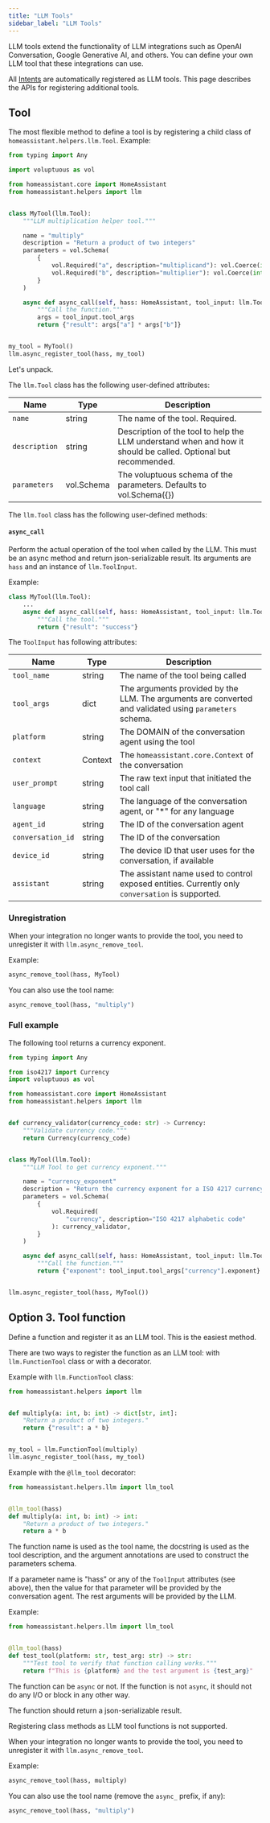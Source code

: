 ```yaml
---
title: "LLM Tools"
sidebar_label: "LLM Tools"
---
```


LLM tools extend the functionality of LLM integrations such as OpenAI Conversation, Google Generative AI, and others. You can define your own LLM tool that these integrations can use.

All [Intents](/docs/intent_index) are automatically registered as LLM tools. This page describes the APIs for registering additional tools.

## Tool

The most flexible method to define a tool is by registering a child class of `homeassistant.helpers.llm.Tool`. Example:

```python
from typing import Any

import voluptuous as vol

from homeassistant.core import HomeAssistant
from homeassistant.helpers import llm


class MyTool(llm.Tool):
    """LLM multiplication helper tool."""

    name = "multiply"
    description = "Return a product of two integers"
    parameters = vol.Schema(
        {
            vol.Required("a", description="multiplicand"): vol.Coerce(int),
            vol.Required("b", description="multiplier"): vol.Coerce(int),
        }
    )

    async def async_call(self, hass: HomeAssistant, tool_input: llm.ToolInput) -> Any:
        """Call the function."""
        args = tool_input.tool_args
        return {"result": args["a"] * args["b"]}


my_tool = MyTool()
llm.async_register_tool(hass, my_tool)
```

Let's unpack.

The `llm.Tool` class has the following user-defined attributes:

| Name                | Type       | Description                                                                                                    |
|---------------------|------------|----------------------------------------------------------------------------------------------------------------|
| `name`              | string     | The name of the tool. Required.                                                                                |
| `description`       | string     | Description of the tool to help the LLM understand when and how it should be called. Optional but recommended. |
| `parameters`        | vol.Schema | The voluptuous schema of the parameters. Defaults to vol.Schema({})                                            |

The `llm.Tool` class has the following user-defined methods:

#### `async_call`
Perform the actual operation of the tool when called by the LLM. This must be an async method and return json-serializable result. Its arguments are `hass` and an instance of `llm.ToolInput`.

Example:
```python
class MyTool(llm.Tool):
    ...
    async def async_call(self, hass: HomeAssistant, tool_input: llm.ToolInput) -> Any:
        """Call the tool."""
        return {"result": "success"}
```

The `ToolInput` has following attributes:

| Name              | Type    | Description                                                                                             |
|-------------------|---------|---------------------------------------------------------------------------------------------------------|
| `tool_name`       | string  | The name of the tool being called                                                                       |
| `tool_args`       | dict    | The arguments provided by the LLM. The arguments are converted and validated using `parameters` schema. |
| `platform`        | string  | The DOMAIN of the conversation agent using the tool                                                     |
| `context`         | Context | The `homeassistant.core.Context` of the conversation                                                    |
| `user_prompt`     | string  | The raw text input that initiated the tool call                                                         |
| `language`        | string  | The language of the conversation agent, or "*" for any language                                         |
| `agent_id`        | string  | The ID of the conversation agent                                                                        |
| `conversation_id` | string  | The ID of the conversation                                                                              |
| `device_id`       | string  | The device ID that user uses for the conversation, if available                                         |
| `assistant`       | string  | The assistant name used to control exposed entities. Currently only `conversation` is supported.        |

### Unregistration
When your integration no longer wants to provide the tool, you need to unregister it with `llm.async_remove_tool`.

Example:
```python
async_remove_tool(hass, MyTool)
```

You can also use the tool name:
```python
async_remove_tool(hass, "multiply")
```

### Full example

The following tool returns a currency exponent.

```python
from typing import Any

from iso4217 import Currency
import voluptuous as vol

from homeassistant.core import HomeAssistant
from homeassistant.helpers import llm


def currency_validator(currency_code: str) -> Currency:
    """Validate currency code."""
    return Currency(currency_code)


class MyTool(llm.Tool):
    """LLM Tool to get currency exponent."""

    name = "currency_exponent"
    description = "Return the currency exponent for a ISO 4217 currency code"
    parameters = vol.Schema(
        {
            vol.Required(
                "currency", description="ISO 4217 alphabetic code"
            ): currency_validator,
        }
    )

    async def async_call(self, hass: HomeAssistant, tool_input: llm.ToolInput) -> Any:
        """Call the function."""
        return {"exponent": tool_input.tool_args["currency"].exponent}


llm.async_register_tool(hass, MyTool())
```

## Option 3. Tool function

Define a function and register it as an LLM tool. This is the easiest method.

There are two ways to register the function as an LLM tool: with `llm.FunctionTool` class or with a decorator.

Example with `llm.FunctionTool` class:

```python
from homeassistant.helpers import llm


def multiply(a: int, b: int) -> dict[str, int]:
    "Return a product of two integers."
    return {"result": a * b}


my_tool = llm.FunctionTool(multiply)
llm.async_register_tool(hass, my_tool)
```

Example with the `@llm_tool` decorator:
```python
from homeassistant.helpers.llm import llm_tool


@llm_tool(hass)
def multiply(a: int, b: int) -> int:
    "Return a product of two integers."
    return a * b
```

The function name is used as the tool name, the docstring is used as the tool description, and the argument annotations are used to construct the parameters schema.

If a parameter name is "hass" or any of the `ToolInput` attributes (see above), then the value for that parameter will be provided by the conversation agent. The rest arguments will be provided by the LLM.

Example:
```python
from homeassistant.helpers.llm import llm_tool


@llm_tool(hass)
def test_tool(platform: str, test_arg: str) -> str:
    """Test tool to verify that function calling works."""
    return f"This is {platform} and the test argument is {test_arg}"
```

The function can be `async` or not. If the function is not `async`, it should not do any I/O or block in any other way.

The function should return a json-serializable result.

Registering class methods as LLM tool functions is not supported.

When your integration no longer wants to provide the tool, you need to unregister it with `llm.async_remove_tool`.

Example:
```python
async_remove_tool(hass, multiply)
```

You can also use the tool name (remove the `async_` prefix, if any):
```python
async_remove_tool(hass, "multiply")
```
